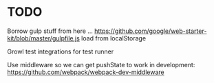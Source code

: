 # TODO


Borrow gulp stuff from here ...
https://github.com/google/web-starter-kit/blob/master/gulpfile.js
load from localStorage


Growl test integrations for test runner


Use middleware so we can get pushState to work in development:
https://github.com/webpack/webpack-dev-middleware
